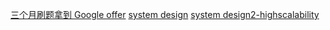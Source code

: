 [三个月刷题拿到 Google offer](https://www.diycode.cc/topics/220)
[system design](https://www.hiredintech.com/system-design/the-system-design-process/)
[system design2-highscalability](http://highscalability.com/)
